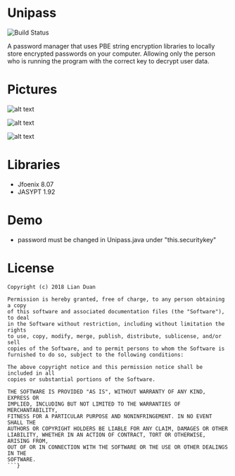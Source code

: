 # Unipass
![Build Status](https://circleci.com/gh/Lian-D/Unipass.svg?style=shield&circle-token=:circle-token)

A password manager that uses PBE string encryption libraries to locally store encrypted passwords on your computer. Allowing only the person who is running the program with the correct key to decrypt user data.

# Pictures
![alt text](https://i.imgur.com/x12V2dU.png)

![alt text](https://i.imgur.com/cxuh5uf.png)

![alt text](https://i.imgur.com/QjzrOcA.png)

# Libraries
- Jfoenix 8.07
- JASYPT 1.92

# Demo
- password must be changed in Unipass.java under "this.securitykey"

# License
```{
Copyright (c) 2018 Lian Duan

Permission is hereby granted, free of charge, to any person obtaining a copy
of this software and associated documentation files (the "Software"), to deal
in the Software without restriction, including without limitation the rights
to use, copy, modify, merge, publish, distribute, sublicense, and/or sell
copies of the Software, and to permit persons to whom the Software is
furnished to do so, subject to the following conditions:

The above copyright notice and this permission notice shall be included in all
copies or substantial portions of the Software.

THE SOFTWARE IS PROVIDED "AS IS", WITHOUT WARRANTY OF ANY KIND, EXPRESS OR
IMPLIED, INCLUDING BUT NOT LIMITED TO THE WARRANTIES OF MERCHANTABILITY,
FITNESS FOR A PARTICULAR PURPOSE AND NONINFRINGEMENT. IN NO EVENT SHALL THE
AUTHORS OR COPYRIGHT HOLDERS BE LIABLE FOR ANY CLAIM, DAMAGES OR OTHER
LIABILITY, WHETHER IN AN ACTION OF CONTRACT, TORT OR OTHERWISE, ARISING FROM,
OUT OF OR IN CONNECTION WITH THE SOFTWARE OR THE USE OR OTHER DEALINGS IN THE
SOFTWARE.
```}
